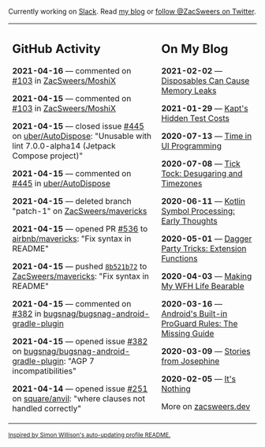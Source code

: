 Currently working on [Slack](https://slack.com/). Read [my blog](https://zacsweers.dev/) or [follow @ZacSweers on Twitter](https://twitter.com/ZacSweers).

<table><tr><td valign="top" width="60%">

## GitHub Activity
<!-- githubActivity starts -->
**2021-04-16** — commented on [#103](https://github.com/ZacSweers/MoshiX/issues/103#issuecomment-820916053) in [ZacSweers/MoshiX](https://api.github.com/repos/ZacSweers/MoshiX)

**2021-04-15** — commented on [#103](https://github.com/ZacSweers/MoshiX/issues/103#issuecomment-820787715) in [ZacSweers/MoshiX](https://api.github.com/repos/ZacSweers/MoshiX)

**2021-04-15** — closed issue [#445](https://api.github.com/repos/uber/AutoDispose/issues/445) on [uber/AutoDispose](https://api.github.com/repos/uber/AutoDispose): "Unusable with lint 7.0.0-alpha14 (Jetpack Compose project)"

**2021-04-15** — commented on [#445](https://github.com/uber/AutoDispose/issues/445#issuecomment-820781170) in [uber/AutoDispose](https://api.github.com/repos/uber/AutoDispose)

**2021-04-15** — deleted branch "patch-1" on [ZacSweers/mavericks](https://api.github.com/repos/ZacSweers/mavericks)

**2021-04-15** — opened PR [#536](https://api.github.com/repos/airbnb/mavericks/pulls/536) to [airbnb/mavericks](https://api.github.com/repos/airbnb/mavericks): "Fix syntax in README"

**2021-04-15** — pushed [`8b521b72`](https://github.com/ZacSweers/mavericks/commit/8b521b72a546f602d50ee7c24af81cc8b8e08418) to [ZacSweers/mavericks](https://api.github.com/repos/ZacSweers/mavericks): "Fix syntax in README"

**2021-04-15** — commented on [#382](https://github.com/bugsnag/bugsnag-android-gradle-plugin/issues/382#issuecomment-820549128) in [bugsnag/bugsnag-android-gradle-plugin](https://api.github.com/repos/bugsnag/bugsnag-android-gradle-plugin)

**2021-04-15** — opened issue [#382](https://api.github.com/repos/bugsnag/bugsnag-android-gradle-plugin/issues/382) on [bugsnag/bugsnag-android-gradle-plugin](https://api.github.com/repos/bugsnag/bugsnag-android-gradle-plugin): "AGP 7 incompatibilities"

**2021-04-14** — opened issue [#251](https://api.github.com/repos/square/anvil/issues/251) on [square/anvil](https://api.github.com/repos/square/anvil): "where clauses not handled correctly"
<!-- githubActivity ends -->
</td><td valign="top" width="40%">

## On My Blog
<!-- blog starts -->
**2021-02-02** — [Disposables Can Cause Memory Leaks](https://www.zacsweers.dev/disposables-can-cause-memory-leaks/)

**2021-01-29** — [Kapt's Hidden Test Costs](https://www.zacsweers.dev/kapts-hidden-test-costs/)

**2020-07-13** — [Time in UI Programming](https://www.zacsweers.dev/time-in-ui/)

**2020-07-08** — [Tick Tock: Desugaring and Timezones](https://www.zacsweers.dev/ticktock-desugaring-timezones/)

**2020-06-11** — [Kotlin Symbol Processing: Early Thoughts](https://www.zacsweers.dev/kotlin-symbol-processor-early-thoughts/)

**2020-05-01** — [Dagger Party Tricks: Extension Functions](https://www.zacsweers.dev/dagger-party-tricks-extension-functions/)

**2020-04-03** — [Making My WFH Life Bearable](https://www.zacsweers.dev/making-wfh-life-bearable/)

**2020-03-16** — [Android's Built-in ProGuard Rules: The Missing Guide](https://www.zacsweers.dev/android-proguard-rules/)

**2020-03-09** — [Stories from Josephine](https://www.zacsweers.dev/stories-from-josephine/)

**2020-02-05** — [It's Nothing](https://www.zacsweers.dev/its-nothing/)
<!-- blog ends -->
More on [zacsweers.dev](https://zacsweers.dev/)
</td></tr></table>

<sub><a href="https://simonwillison.net/2020/Jul/10/self-updating-profile-readme/">Inspired by Simon Willison's auto-updating profile README.</a></sub>